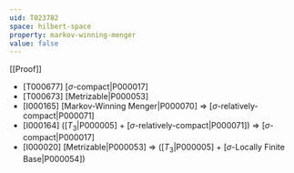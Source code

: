 ```yaml
---
uid: T023782
space: hilbert-space
property: markov-winning-menger
value: false
---
```

[[Proof]]

* [T000677] [$\sigma$-compact|P000017]
* [T000673] [Metrizable|P000053]
* [I000165] [Markov-Winning Menger|P000070] => [$\sigma$-relatively-compact|P000071]
* [I000164] ([$T_3$|P000005] + [$\sigma$-relatively-compact|P000071]) => [$\sigma$-compact|P000017]
* [I000020] [Metrizable|P000053] => ([$T_3$|P000005] + [$\sigma$-Locally Finite Base|P000054])

